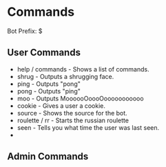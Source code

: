 # Commands

Bot Prefix: $

## User Commands

* help / commands - Shows a list of commands.
* shrug - Outputs a shrugging face.
* ping - Outputs "pong"
* pong - Outputs "ping"
* moo - Outputs MoooooOoooOooooooooooo
* cookie <user> - Gives a user a cookie.
* source - Shows the source for the bot.  
* roulette / rr - Starts the russian roulette
* seen <user> - Tells you what time the user was last seen.
* 

## Admin Commands

